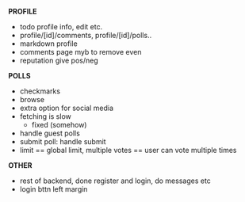 **PROFILE**

- todo profile info, edit etc.
 - profile/[id]/comments, profile/[id]/polls..
- markdown profile
- comments page myb to remove even
- reputation give pos/neg

**POLLS**
- checkmarks
- browse
- extra option for social media
- fetching is slow
  - fixed (somehow)
- handle guest polls
- submit poll: handle submit
- limit == global limit, multiple votes == user can vote multiple times

**OTHER**

- rest of backend, done register and login, do messages etc
- login bttn left margin